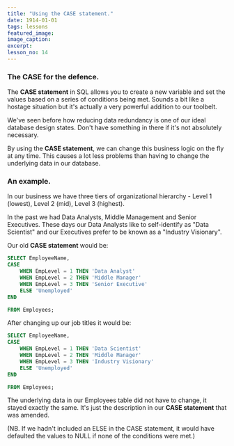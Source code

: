 ```yaml
---
title: "Using the CASE statement."
date: 1914-01-01
tags: lessons
featured_image: 
image_caption: 
excerpt: 
lesson_no: 14
---
```



### The CASE for the defence.

The **CASE statement** in SQL allows you to create a new variable and set the values based on a series of conditions being met. Sounds a bit like a hostage situation but it's actually a very powerful addition to our toolbelt.

We've seen before how reducing data redundancy is one of our ideal database design states. Don't have something in there if it's not absolutely necessary.

By using the **CASE statement**, we can change this business logic on the fly at any time. This causes a lot less problems than having to change the underlying data in our database.

### An example.

In our business we have three tiers of organizational hierarchy - Level 1 (lowest), Level 2 (mid), Level 3 (highest).

In the past we had Data Analysts, Middle Management and Senior Executives. These days our Data Analysts like to self-identify as "Data Scientist" and our Executives prefer to be known as a "Industry Visionary".

Our old **CASE statement** would be:

```sql
SELECT EmployeeName,
CASE
    WHEN EmpLevel = 1 THEN 'Data Analyst'
    WHEN EmpLevel = 2 THEN 'Middle Manager'
    WHEN EmpLevel = 3 THEN 'Senior Executive'
    ELSE 'Unemployed'
END 

FROM Employees;
```

After changing up our job titles it would be:

```sql
SELECT EmployeeName,
CASE
    WHEN EmpLevel = 1 THEN 'Data Scientist'
    WHEN EmpLevel = 2 THEN 'Middle Manager'
    WHEN EmpLevel = 3 THEN 'Industry Visionary'
    ELSE 'Unemployed'
END 

FROM Employees;
```

The underlying data in our Employees table did not have to change, it stayed exactly the same. It's just the description in our **CASE statement** that was amended.

(NB. If we hadn't included an ELSE in the CASE statement, it would have defaulted the values to NULL if none of the conditions were met.)